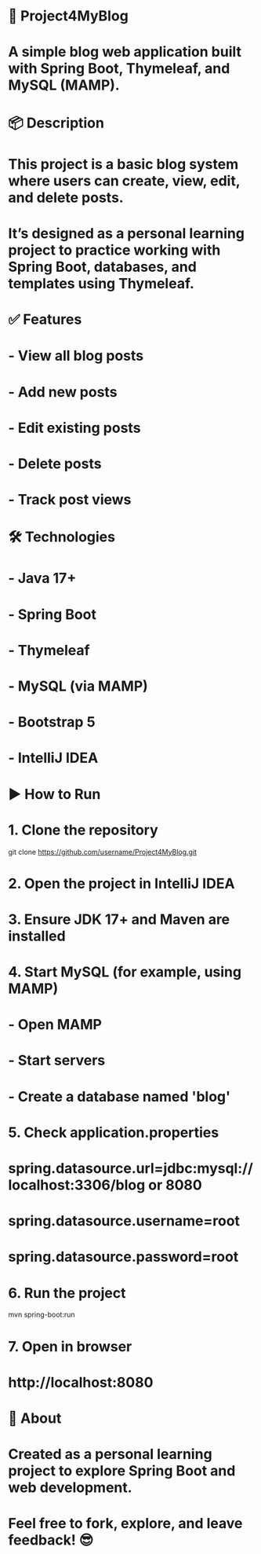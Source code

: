 # 📝 Project4MyBlog

# A simple blog web application built with Spring Boot, Thymeleaf, and MySQL (MAMP).

# 📦 Description
# This project is a basic blog system where users can create, view, edit, and delete posts.
# It’s designed as a personal learning project to practice working with Spring Boot, databases, and templates using Thymeleaf.

# ✅ Features
# - View all blog posts
# - Add new posts
# - Edit existing posts
# - Delete posts
# - Track post views

# 🛠️ Technologies
# - Java 17+
# - Spring Boot
# - Thymeleaf
# - MySQL (via MAMP)
# - Bootstrap 5
# - IntelliJ IDEA

# ▶️ How to Run

# 1. Clone the repository
git clone https://github.com/username/Project4MyBlog.git

# 2. Open the project in IntelliJ IDEA

# 3. Ensure JDK 17+ and Maven are installed

# 4. Start MySQL (for example, using MAMP)
#    - Open MAMP
#    - Start servers
#    - Create a database named 'blog'

# 5. Check application.properties
# spring.datasource.url=jdbc:mysql://localhost:3306/blog or 8080
# spring.datasource.username=root
# spring.datasource.password=root

# 6. Run the project
mvn spring-boot:run

# 7. Open in browser
# http://localhost:8080

# 💬 About
# Created as a personal learning project to explore Spring Boot and web development.
# Feel free to fork, explore, and leave feedback! 😎
